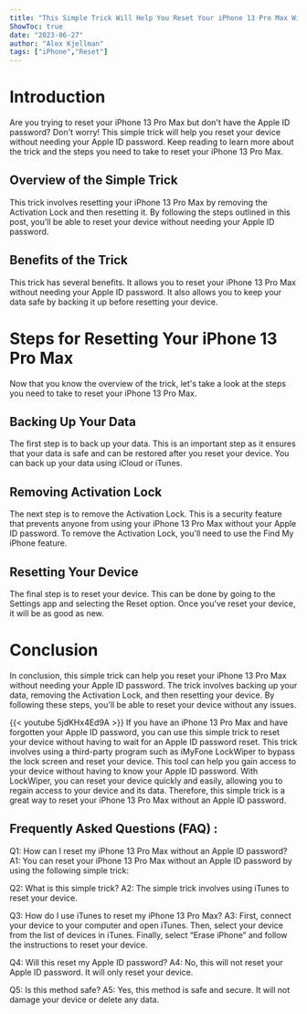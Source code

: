 ```yaml
---
title: "This Simple Trick Will Help You Reset Your iPhone 13 Pro Max Without an Apple ID Password!"
ShowToc: true 
date: "2023-06-27"
author: "Alex Kjellman" 
tags: ["iPhone","Reset"]
---
```

# Introduction

Are you trying to reset your iPhone 13 Pro Max but don't have the Apple ID password? Don't worry! This simple trick will help you reset your device without needing your Apple ID password. Keep reading to learn more about the trick and the steps you need to take to reset your iPhone 13 Pro Max.

## Overview of the Simple Trick

This trick involves resetting your iPhone 13 Pro Max by removing the Activation Lock and then resetting it. By following the steps outlined in this post, you'll be able to reset your device without needing your Apple ID password.

## Benefits of the Trick

This trick has several benefits. It allows you to reset your iPhone 13 Pro Max without needing your Apple ID password. It also allows you to keep your data safe by backing it up before resetting your device.

# Steps for Resetting Your iPhone 13 Pro Max

Now that you know the overview of the trick, let's take a look at the steps you need to take to reset your iPhone 13 Pro Max.

## Backing Up Your Data

The first step is to back up your data. This is an important step as it ensures that your data is safe and can be restored after you reset your device. You can back up your data using iCloud or iTunes.

## Removing Activation Lock

The next step is to remove the Activation Lock. This is a security feature that prevents anyone from using your iPhone 13 Pro Max without your Apple ID password. To remove the Activation Lock, you'll need to use the Find My iPhone feature.

## Resetting Your Device

The final step is to reset your device. This can be done by going to the Settings app and selecting the Reset option. Once you've reset your device, it will be as good as new.

# Conclusion

In conclusion, this simple trick can help you reset your iPhone 13 Pro Max without needing your Apple ID password. The trick involves backing up your data, removing the Activation Lock, and then resetting your device. By following these steps, you'll be able to reset your device without any issues.

{{< youtube 5jdKHx4Ed9A >}} 
If you have an iPhone 13 Pro Max and have forgotten your Apple ID password, you can use this simple trick to reset your device without having to wait for an Apple ID password reset. This trick involves using a third-party program such as iMyFone LockWiper to bypass the lock screen and reset your device. This tool can help you gain access to your device without having to know your Apple ID password. With LockWiper, you can reset your device quickly and easily, allowing you to regain access to your device and its data. Therefore, this simple trick is a great way to reset your iPhone 13 Pro Max without an Apple ID password.

## Frequently Asked Questions (FAQ) :
Q1: How can I reset my iPhone 13 Pro Max without an Apple ID password?
A1: You can reset your iPhone 13 Pro Max without an Apple ID password by using the following simple trick: 

Q2: What is this simple trick?
A2: The simple trick involves using iTunes to reset your device. 

Q3: How do I use iTunes to reset my iPhone 13 Pro Max?
A3: First, connect your device to your computer and open iTunes. Then, select your device from the list of devices in iTunes. Finally, select “Erase iPhone” and follow the instructions to reset your device. 

Q4: Will this reset my Apple ID password?
A4: No, this will not reset your Apple ID password. It will only reset your device. 

Q5: Is this method safe?
A5: Yes, this method is safe and secure. It will not damage your device or delete any data.


